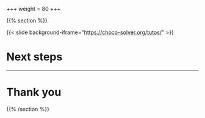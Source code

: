 +++
weight = 80
+++

{{% section  %}}


{{< slide background-iframe="https://choco-solver.org/tutos/" >}}

# Next steps

---


# Thank you


{{% /section  %}}
